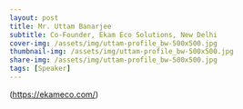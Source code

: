 ```yaml
---
layout: post
title: Mr. Uttam Banarjee
subtitle: Co-Founder, Ekam Eco Solutions, New Delhi
cover-img: /assets/img/uttam-profile_bw-500x500.jpg
thumbnail-img: /assets/img/uttam-profile_bw-500x500.jpg
share-img: /assets/img/uttam-profile_bw-500x500.jpg
tags: [Speaker]
---
```


(https://ekameco.com/)